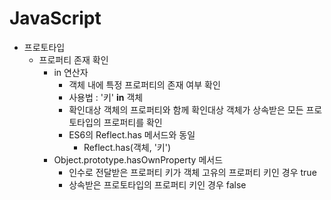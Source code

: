 # JavaScript
* 프로토타입
  - 프로퍼티 존재 확인
    - in 연산자
      - 객체 내에 특정 프로퍼티의 존재 여부 확인
      - 사용법 : '키' **in** 객체
      - 확인대상 객체의 프로퍼티와 함께 확인대상 객체가 상속받은 모든 프로토타입의 프로퍼티를 확인
      - ES6의 Reflect.has 메서드와 동일
        - Reflect.has(객체, '키')
    - Object.prototype.hasOwnProperty 메서드
      - 인수로 전달받은 프로퍼티 키가 객체 고유의 프로퍼티 키인 경우 true
      - 상속받은 프로토타입의 프로퍼티 키인 경우 false
